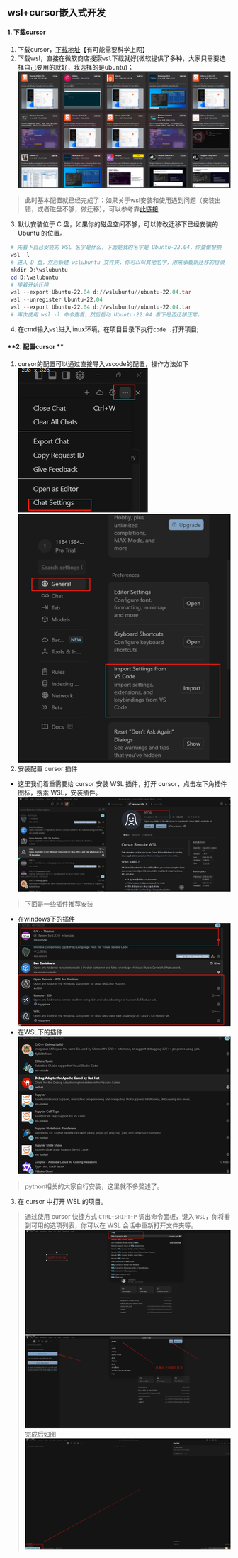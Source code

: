 ## wsl+cursor嵌入式开发
<!-- tabs:start -->
#### **1. 下载cursor**
1. 下载cursor，[下载地址](https://www.cursor.com/cn)【有可能需要科学上网】
2. 下载wsl，直接在微软商店搜索`wsl`下载就好(微软提供了多种，大家只需要选择自己要用的就好，我选择的是ubuntu)；
![1](./src/1.png)
> 此时基本配置就已经完成了：如果关于wsl安装和使用遇到问题（安装出错，或者磁盘不够，做迁移），可以参考靠[此链接](https://zjxweb.github.io/#/projectPractice/cppProject/automatedTestingPlatform/)
3. 默认安装位于 C 盘，如果你的磁盘空间不够，可以修改迁移下已经安装的 Ubuntu 的位置。
```powershell
 # 先看下自己安装的 WSL 名字是什么，下面是我的名字是 Ubuntu-22.04，你要做替换
 wsl -l
 # 进入 D 盘，然后新建 wslubuntu 文件夹，你可以叫其他名字，用来承载新迁移的目录
 mkdir D:\wslubuntu
 cd D:\wslubuntu
 # 接着开始迁移
 wsl --export Ubuntu-22.04 d://wslubuntu//ubuntu-22.04.tar
 wsl --unregister Ubuntu-22.04
 wsl --export Ubuntu-22.04 d://wslubuntu//ubuntu-22.04.tar
 # 再次使用 wsl -l 命令查看，然后启动 Ubuntu-22.04 看下是否迁移正常。

```
4. 在cmd输入`wsl`进入linux环境，在项目目录下执行`code .`打开项目;

#### **2. 配置cursor **
1. cursor的配置可以通过直接导入vscode的配置，操作方法如下
![2](./src/2.png)
![3](./src/3.png)
2. 安装配置 cursor 插件
+ 这里我们着重需要给 cursor 安装 WSL 插件，打开 cursor，点击左下角插件图标，搜索 WSL，安装插件。
![4](./src/4.png)
> 下面是一些插件推荐安装
+ 在windows下的插件
![7](./src/7.png)
+ 在WSL下的插件
![8](./src/8.png)
> python相关的大家自行安装，这里就不多赘述了。
3. 在 cursor 中打开 WSL 的项目。
> 通过使用 cursor 快捷方式 `CTRL+SHIFT+P` 调出命令面板，键入 `WSL`，你将看到可用的选项列表，你可以在 WSL 会话中重新打开文件夹等。
![5](./src/5.png)
![6](./src/6.png)
> 完成后如图
![9](./src/9.png)

<!-- tabs:end -->
